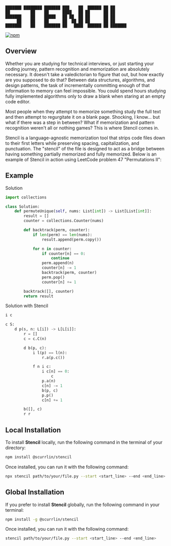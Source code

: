 ```

███████ ████████ ███████ ███    ██  ██████ ██ ██      
██         ██    ██      ████   ██ ██      ██ ██      
███████    ██    █████   ██ ██  ██ ██      ██ ██      
     ██    ██    ██      ██  ██ ██ ██      ██ ██      
███████    ██    ███████ ██   ████  ██████ ██ ███████ 

```

[![npm](https://img.shields.io/npm/dt/%40scurrlin%2Fstencil?style=flat&color=blue)](https://www.npmjs.com/package/@scurrlin/stencil)

## Overview

Whether you are studying for technical interviews, or just starting your coding journey, pattern recognition and memorization are absolutely necessary. It doesn't take a valedictorian to figure that out, but how exactly are you supposed to do that? Between data structures, algorithms, and design patterns, the task of incrementally committing enough of that information to memory can feel impossible. You could spend hours studying fully implemented algorithms only to draw a blank when staring at an empty code editor.

Most people when they attempt to memorize something study the full text and then attempt to regurgitate it on a blank page. Shocking, I know... but what if there was a step in between? What if memorization and pattern recognition weren't all or nothing games? This is where Stencil comes in.

Stencil is a language-agnostic memorization tool that strips code files down to their first letters while preserving spacing, capitalization, and punctuation. The "stencil" of the file is designed to act as a bridge between having something partially memorized and fully memorized. Below is an example of Stencil in action using LeetCode problem 47 "Permutations II":

## Example

Solution

```python
import collections

class Solution:
    def permuteUnique(self, nums: List[int]) -> List[List[int]]:
        result = []
        counter = collections.Counter(nums)

        def backtrack(perm, counter):
            if len(perm) == len(nums):
                result.append(perm.copy())

            for n in counter:
                if counter[n] == 0:
                    continue
                perm.append(n)
                counter[n] -= 1
                backtrack(perm, counter)
                perm.pop()
                counter[n] += 1

        backtrack([], counter)
        return result
```

Solution with Stencil

```python
i c

c S:
    d p(s, n: L[i]) -> L[L[i]]:
        r = []
        c = c.C(n)

        d b(p, c):
            i l(p) == l(n):
                r.a(p.c())

            f n i c:
                i c[n] == 0:
                    c
                p.a(n)
                c[n] -= 1
                b(p, c)
                p.p()
                c[n] += 1

        b([], c)
        r r
```

## Local Installation

To install **Stencil** locally, run the following command in the terminal of your directory:

```bash
npm install @scurrlin/stencil
```

Once installed, you can run it with the following command:

```bash
npx stencil path/to/your/file.py --start <start_line> --end <end_line>
```

## Global Installation

If you prefer to install **Stencil** globally, run the following command in your terminal:

```bash
npm install -g @scurrlin/stencil
```

Once installed, you can run it with the following command:

```bash
stencil path/to/your/file.py --start <start_line> --end <end_line>
```